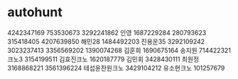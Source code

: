 # autohunt
4242347169 753530673 3292241862
인영 1687229284 280793623 315418405 4207639850
해민28 1484492203
진용운35 3292109242 3023237413 3356569202 1390074268
김훈희 1690675164
송지원 714422321
크노3 3154199511
김효진크노 1620187779
김민회 3428430111
최원정 3168868221 3561396224
테섭윤찬원크노 3429104212
유소현크노 101257679

